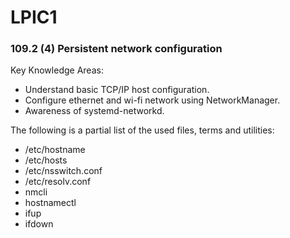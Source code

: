 # LPIC1

### 109.2 (4) Persistent network configuration

Key Knowledge Areas:
  * Understand basic TCP/IP host configuration.
  *  Configure ethernet and wi-fi network using NetworkManager.
  * Awareness of systemd-networkd.

The following is a partial list of the used files, terms and utilities:
 *  /etc/hostname
 * /etc/hosts
 * /etc/nsswitch.conf
 * /etc/resolv.conf
 * nmcli
 * hostnamectl
 * ifup
 * ifdown
 
 
